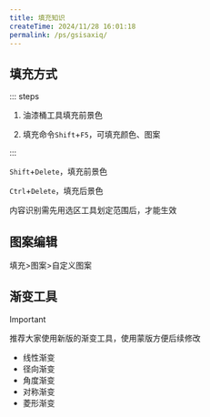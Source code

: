 ```yaml
---
title: 填充知识
createTime: 2024/11/28 16:01:18
permalink: /ps/gsisaxiq/
---
```

## 填充方式

::: steps

1. 油漆桶工具填充前景色

2. 填充命令`Shift`+`F5`，可填充颜色、图案


:::

`Shift`+`Delete`，填充前景色

`Ctrl`+`Delete`，填充后景色

内容识别需先用选区工具划定范围后，才能生效

## 图案编辑

填充>图案>自定义图案

## 渐变工具

>[!important]
>
>推荐大家使用新版的渐变工具，使用蒙版方便后续修改

- 线性渐变
- 径向渐变
- 角度渐变
- 对称渐变
- 菱形渐变

